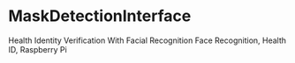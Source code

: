 # MaskDetectionInterface
 Health Identity Verification With Facial Recognition
 Face Recognition, Health ID, Raspberry Pi
